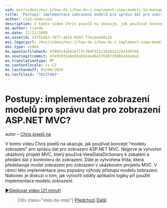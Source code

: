 ```yaml
---
uid: mvc/videos/mvc-2/how-do-i/how-do-i-implement-view-models-to-manage-data-for-aspnet-mvc-views
title: 'Postupy: implementace zobrazení modelů pro správu dat pro zobrazení ASP.NET MVC? | Dokumenty Microsoft'
author: rick-anderson
description: V tomto videu Chris pixelů na ukazuje, jak používat koncept&quot; modelu zobrazení &quot;pro správu dat pro zobrazení ASP.NET MVC. Nejdřív je ukázkový projekt MVC vytv...
ms.author: riande
ms.date: 12/11/2009
ms.assetid: 22f55d63-78f7-44fd-9107-f74cbe16022b
msc.legacyurl: /mvc/videos/mvc-2/how-do-i/how-do-i-implement-view-models-to-manage-data-for-aspnet-mvc-views
msc.type: video
ms.openlocfilehash: 5f883c4ab42e71fc76df221c2b282e124a3d97bd
ms.sourcegitcommit: e7e91932a6e91a63e2e46417626f39d6b244a3ab
ms.translationtype: MT
ms.contentlocale: cs-CZ
ms.lasthandoff: 03/06/2020
ms.locfileid: "78537483"
---
```

# <a name="how-do-i-implement-view--models-to-manage-data-for-aspnet-mvc-views"></a>Postupy: implementace zobrazení modelů pro správu dat pro zobrazení ASP.NET MVC?

autor – [Chris pixelů na](https://twitter.com/chrispels)

V tomto videu Chris pixelů na ukazuje, jak používat koncept "modelu zobrazení" pro správu dat pro zobrazení ASP.NET MVC. Nejprve je vytvořen ukázkový projekt MVC, který používá ViewDataDictionary k zabalení a předání dat z kontroleru do zobrazení. Dále je vytvořena třída, která představuje model zobrazení pro zobrazení v ukázkovém projektu MVC. V rámci této implementace jsou popsány výhody přístupu modelu zobrazení. Nakonec je diskuzi o tom, jak vytvořit oddíly aplikační logiky při použití implementace modelu zobrazení.

[&#9654;Sledovat video (21 minut)](https://channel9.msdn.com/Blogs/ASP-NET-Site-Videos/how-do-i-implement-view-models-to-manage-data-for-aspnet-mvc-views)

> [!div class="step-by-step"]
> [Předchozí](how-do-i-work-with-data-in-aspnet-mvc-partial-views.md)
> [Další](how-do-i-create-a-custom-html-helper-for-an-mvc-application.md)
